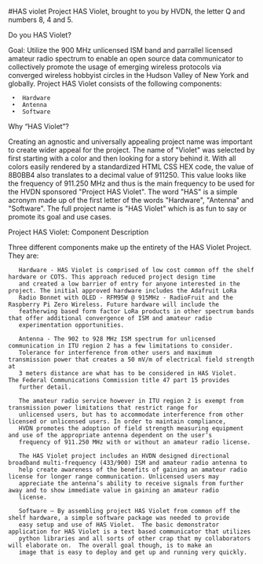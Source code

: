 #HAS violet
Project HAS Violet, brought to you by HVDN, the letter Q and numbers 8, 4 and 5. 

Do you HAS Violet?

Goal: Utilize the 900 MHz unlicensed ISM band and parrallel licensed amateur radio spectrum to enable an open source data communicator to collectively promote the usage of emerging wireless protocols via converged wireless hobbyist circles in the Hudson Valley of New York and globally. Project HAS Violet consists of the following components:

     •	Hardware
     •	Antenna
     •	Software
     
Why “HAS Violet”?

Creating an agnostic and universally appealing project name was important to create wider appeal for the project. The name of "Violet" was selected by first starting with a color and then looking for a story behind it. With all colors easily rendered by a standardized HTML CSS HEX code, the value of 8B0BB4 also translates to a decimal value of 911250. This value looks like the frequency of 911.250 MHz and thus is the main frequency to be used for the HVDN sponsored "Project HAS Violet".  The word "HAS" is a simple acronym made up of the first letter of the words "Hardware", "Antenna" and "Software". The full project name is "HAS Violet" which is as fun to say or promote its goal and use cases.

Project HAS Violet: Component Description

Three different components make up the entirety of the HAS Violet Project. They are: 

       Hardware - HAS Violet is comprised of low cost common off the shelf hardware or COTS. This approach reduced project design time   
       and created a low barrier of entry for anyone interested in the project. The initial approved hardware includes the Adafruit LoRa 
       Radio Bonnet with OLED - RFM95W @ 915MHz - RadioFruit and the Raspberry Pi Zero Wireless. Future hardware will include the 
       featherwing based form factor LoRa products in other spectrum bands that offer additional convergence of ISM and amateur radio 
       experimentation opportunities.

       Antenna - The 902 to 928 MHz ISM spectrum for unlicensed communication in ITU region 2 has a few limitations to consider.    
       Tolerance for interference from other users and maximum transmission power that creates a 50 mV/m of electrical field strength at 
       3 meters distance are what has to be considered in HAS Violet.   The Federal Communications Commission title 47 part 15 provides 
       further detail.
       
       The amateur radio service however in ITU region 2 is exempt from transmission power limitations that restrict range for    
       unlicensed users, but has to accommodate interference from other licensed or unlicensed users. In order to maintain compliance, 
       HVDN promotes the adoption of field strength measuring equipment and use of the appropriate antenna dependent on the user’s 
       frequency of 911.250 MHz with or without an amateur radio license.
       
       The HAS Violet project includes an HVDN designed directional broadband multi-frequency (433/900) ISM and amateur radio antenna to
       help create awareness of the benefits of gaining an amateur radio license for longer range communication. Unlicensed users may  
       appreciate the antenna’s ability to receive signals from further away and to show immediate value in gaining an amateur radio 
       license.
       
       Software – By assembling project HAS Violet from common off the shelf hardware, a simple software package was needed to provide  
       easy setup and use of HAS Violet.  The basic demonstrator application for HAS Violet is a text based communicator that utilizes  
       python libraries and all sorts of other crap that my collaborators will elaborate on.  The overall goal though, is to make an 
       image that is easy to deploy and get up and running very quickly.
